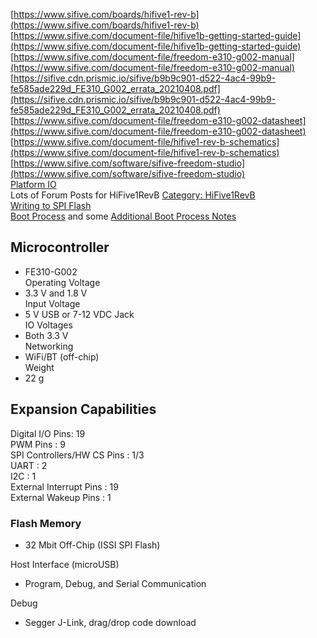 [https://www.sifive.com/boards/hifive1-rev-b](https://www.sifive.com/boards/hifive1-rev-b)  
[https://www.sifive.com/document-file/hifive1b-getting-started-guide](https://www.sifive.com/document-file/hifive1b-getting-started-guide)  
[https://www.sifive.com/document-file/freedom-e310-g002-manual](https://www.sifive.com/document-file/freedom-e310-g002-manual)  
[https://sifive.cdn.prismic.io/sifive/b9b9c901-d522-4ac4-99b9-fe585ade229d_FE310_G002_errata_20210408.pdf](https://sifive.cdn.prismic.io/sifive/b9b9c901-d522-4ac4-99b9-fe585ade229d_FE310_G002_errata_20210408.pdf)  
[https://www.sifive.com/document-file/freedom-e310-g002-datasheet](https://www.sifive.com/document-file/freedom-e310-g002-datasheet)  
[https://www.sifive.com/document-file/hifive1-rev-b-schematics](https://www.sifive.com/document-file/hifive1-rev-b-schematics)  
[https://www.sifive.com/software/sifive-freedom-studio](https://www.sifive.com/software/sifive-freedom-studio)  
[Platform IO](https://docs.platformio.org/en/latest/boards/sifive/hifive1-revb.html)  
Lots of Forum Posts for HiFive1RevB
[Category: HiFive1RevB](https://forums.sifive.com/c/hifive1/9)  
[Writing to SPI Flash](https://forums.sifive.com/t/writing-to-the-external-qspi-flash-memory/6401)  
[Boot Process](https://forums.sifive.com/t/fe310-g002-boot-process-entry-point/5839/3) and some [Additional Boot Process Notes](https://forums.sifive.com/t/is-there-c-boot-code-source-for-revb02-hardware/5987/2)

## Microcontroller  
* FE310-G002  
Operating Voltage  
* 3.3 V and 1.8 V  
Input Voltage  
* 5 V USB or 7-12 VDC Jack  
IO Voltages  
* Both 3.3 V  
Networking  
* WiFi/BT (off-chip)  
Weight  
* 22 g  
## Expansion Capabilities  
Digital I/O Pins: 19    
PWM Pins : 9   
SPI Controllers/HW CS Pins : 1/3  
UART : 2  
I2C : 1  
External Interrupt Pins : 19  
External Wakeup Pins : 1  
### Flash Memory  
* 32 Mbit Off-Chip (ISSI SPI Flash)

Host Interface (microUSB)  
* Program, Debug, and Serial Communication

Debug  
* Segger J-Link, drag/drop code download  
